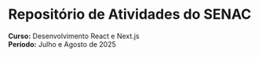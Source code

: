 # Repositório de Atividades do SENAC
**Curso:** Desenvolvimento React e Next.js <br/>
**Período:** Julho e Agosto de 2025

